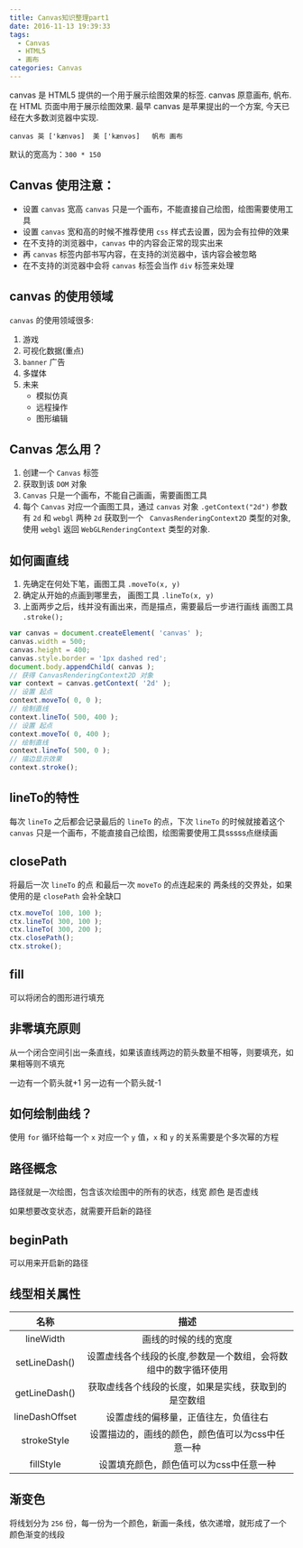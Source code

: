 ```yaml
---
title: Canvas知识整理part1
date: 2016-11-13 19:39:33
tags:
  - Canvas
  - HTML5
  - 画布
categories: Canvas
---
```


canvas 是 HTML5 提供的一个用于展示绘图效果的标签. canvas 原意画布, 帆布. 在 HTML 页面中用于展示绘图效果. 最早 canvas 是苹果提出的一个方案, 今天已经在大多数浏览器中实现.

<!-- more -->

    canvas 英 ['kænvəs]  美 ['kænvəs]   帆布 画布

默认的宽高为：`300 * 150`

## Canvas 使用注意：

* 设置 `canvas` 宽高 `canvas` 只是一个画布，不能直接自己绘图，绘图需要使用工具
* 设置 `canvas` 宽和高的时候不推荐使用 `css` 样式去设置，因为会有拉伸的效果
* 在不支持的浏览器中，`canvas` 中的内容会正常的现实出来
* 再 `canvas` 标签内部书写内容，在支持的浏览器中，该内容会被忽略
* 在不支持的浏览器中会将 `canvas` 标签会当作 `div` 标签来处理

## canvas 的使用领域

`canvas` 的使用领域很多:

1. 游戏
2. 可视化数据(重点)
3. `banner` 广告
4. 多媒体
5. 未来
    * 模拟仿真
    * 远程操作
    * 图形编辑

## Canvas 怎么用？

1. 创建一个 `Canvas` 标签
2. 获取到该 `DOM` 对象
3.  `Canvas` 只是一个画布，不能自己画画，需要画图工具
4. 每个 `Canvas` 对应一个画图工具，通过 `canvas` 对象 `.getContext("2d")` 参数有 `2d` 和 `webgl` 两种 `2d` 获取到一个 ` CanvasRenderingContext2D` 类型的对象,使用 `webgl` 返回 `WebGLRenderingContext` 类型的对象.

## 如何画直线

1. 先确定在何处下笔，画图工具 `.moveTo(x, y)`
2. 确定从开始的点画到哪里去，  画图工具 `.lineTo(x, y)`
3. 上面两步之后，线并没有画出来，而是描点，需要最后一步进行画线  画图工具 `.stroke();`

```js
var canvas = document.createElement( 'canvas' );
canvas.width = 500;
canvas.height = 400;
canvas.style.border = '1px dashed red';
document.body.appendChild( canvas );
// 获得 CanvasRenderingContext2D 对象
var context = canvas.getContext( '2d' );
// 设置 起点
context.moveTo( 0, 0 );
// 绘制直线
context.lineTo( 500, 400 );
// 设置 起点
context.moveTo( 0, 400 );
// 绘制直线
context.lineTo( 500, 0 );
// 描边显示效果
context.stroke();
```

## lineTo的特性

每次 `lineTo` 之后都会记录最后的 `lineTo` 的点，下次 `lineTo` 的时候就接着这个 `canvas` 只是一个画布，不能直接自己绘图，绘图需要使用工具sssss点继续画


## closePath

将最后一次 `lineTo` 的点 和最后一次 `moveTo` 的点连起来的
两条线的交界处，如果使用的是 `closePath` 会补全缺口

```js
ctx.moveTo( 100, 100 );
ctx.lineTo( 300, 100 );
ctx.lineTo( 300, 200 );
ctx.closePath();
ctx.stroke();
```

## fill

可以将闭合的图形进行填充

## 非零填充原则

从一个闭合空间引出一条直线，如果该直线两边的箭头数量不相等，则要填充，如果相等则不填充

一边有一个箭头就+1
另一边有一个箭头就-1

## 如何绘制曲线？

使用 `for` 循环给每一个 `x` 对应一个 `y` 值，`x` 和 `y` 的关系需要是个多次幂的方程

## 路径概念

路径就是一次绘图，包含该次绘图中的所有的状态，线宽  颜色  是否虚线

如果想要改变状态，就需要开启新的路径

## beginPath

可以用来开启新的路径

## 线型相关属性

|名称|描述|
|:--:|:--:|
|lineWidth|画线的时候的线的宽度|
|setLineDash()|设置虚线各个线段的长度,参数是一个数组，会将数组中的数字循环使用|
|getLineDash()|获取虚线各个线段的长度，如果是实线，获取到的是空数组|
|lineDashOffset|设置虚线的偏移量，正值往左，负值往右|
|strokeStyle|设置描边的，画线的颜色，颜色值可以为css中任意一种|
|fillStyle|设置填充颜色，颜色值可以为css中任意一种|

## 渐变色

将线划分为 `256` 份，每一份为一个颜色，新画一条线，依次递增，就形成了一个颜色渐变的线段
